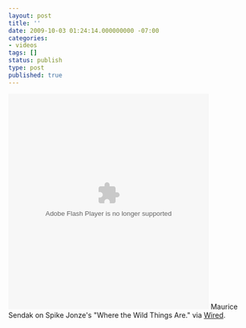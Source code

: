 ```yaml
---
layout: post
title: ''
date: 2009-10-03 01:24:14.000000000 -07:00
categories:
- videos
tags: []
status: publish
type: post
published: true
---
```

<object id="flashObj" width="400" height="431" classid="clsid:D27CDB6E-AE6D-11cf-96B8-444553540000" codebase="http://download.macromedia.com/pub/shockwave/cabs/flash/swflash.cab#version=9,0,47,0"><param name="movie" value="http://c.brightcove.com/services/viewer/federated_f9/1813626064?isVid=1&amp;publisherID=1564549380" /><param name="bgcolor" value="#FFFFFF" /><param name="flashVars" value="videoId=42981013001&amp;linkBaseURL=http%3A%2F%2Fwww.wired.com%2Fvideo%2Flatest-videos%2Flatest%2F1815816633%2Fauthor-says-jonzes-wild-things-as-feral-as-original-book%2F42981013001&amp;playerID=1813626064&amp;domain=embed&amp;" /><param name="base" value="http://admin.brightcove.com" /><param name="seamlesstabbing" value="false" /><param name="allowFullScreen" value="true" /><param name="swLiveConnect" value="true" /><param name="allowScriptAccess" value="always" /><embed src="http://c.brightcove.com/services/viewer/federated_f9/1813626064?isVid=1&amp;publisherID=1564549380" bgcolor="#FFFFFF" flashvars="videoId=42981013001&amp;linkBaseURL=http%3A%2F%2Fwww.wired.com%2Fvideo%2Flatest-videos%2Flatest%2F1815816633%2Fauthor-says-jonzes-wild-things-as-feral-as-original-book%2F42981013001&amp;playerID=1813626064&amp;domain=embed&amp;" base="http://admin.brightcove.com" name="flashObj" width="400" height="431" seamlesstabbing="false" type="application/x-shockwave-flash" allowfullscreen="true" swliveconnect="true" allowscriptaccess="always" pluginspage="http://www.macromedia.com/shockwave/download/index.cgi?P1_Prod_Version=ShockwaveFlash"></embed></object>
	    Maurice Sendak on Spike Jonze's "Where the Wild Things Are." via <a href="http://www.wired.com/video/latest-videos/latest/1815816633/author-says-jonzes-wild-things-as-feral-as-original-book/42981013001">Wired</a>.
